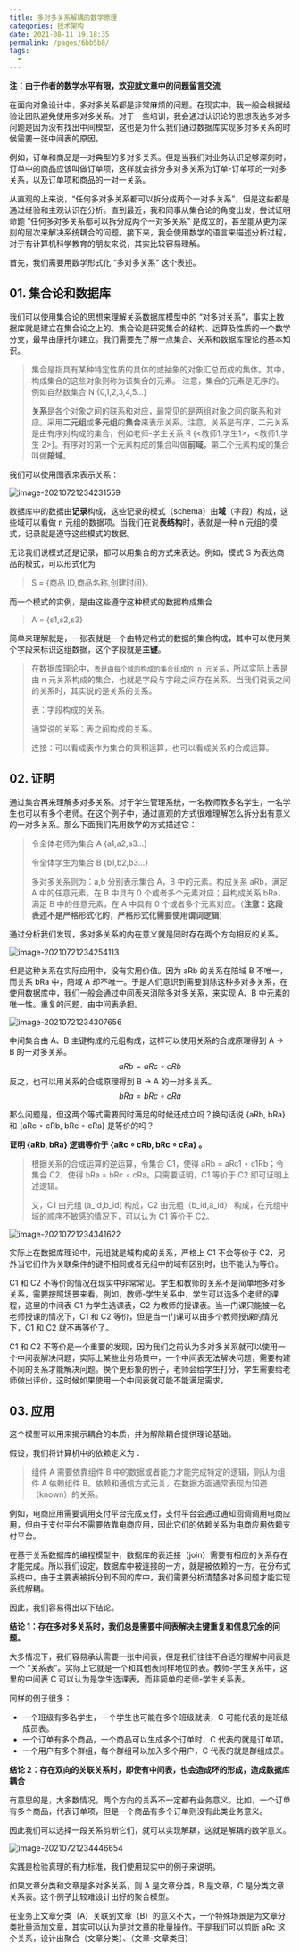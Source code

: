 ```yaml
---
title: 多对多关系解耦的数学原理
categories: 技术架构
date: 2021-08-11 19:18:35
permalink: /pages/6bb5b8/
tags: 
  - 
---
```




**注：由于作者的数学水平有限，欢迎就文章中的问题留言交流**

在面向对象设计中，多对多关系都是非常麻烦的问题。在现实中，我一般会根据经验让团队避免使用多对多关系。对于一些培训，我会通过认识论的思想表达多对多问题是因为没有找出中间模型，这也是为什么我们通过数据库实现多对多关系的时候需要一张中间表的原因。

例如，订单和商品是一对典型的多对多关系。但是当我们对业务认识足够深刻时，订单中的商品应该叫做订单项，这样就会拆分多对多关系为订单-订单项的一对多关系，以及订单项和商品的一对一关系。

从直观的上来说，“任何多对多关系都可以拆分成两个一对多关系”，但是这些都是通过经验和主观认识在分析。直到最近，我和同事从集合论的角度出发，尝试证明命题 “任何多对多关系都可以拆分成两个一对多关系” 是成立的，甚至能从更为深刻的层次来解决系统耦合的问题。接下来，我会使用数学的语言来描述分析过程，对于有计算机科学教育的朋友来说，其实比较容易理解。

首先，我们需要用数学形式化 “多对多关系” 这个表述。



## 01. 集合论和数据库

 我们可以使用集合论的思想来理解关系数据库模型中的 “对多对关系”，事实上数据库就是建立在集合论之上的。集合论是研究集合的结构、运算及性质的一个数学分支，最早由康托尔建立。我们需要先了解一点集合、关系和数据库理论的基本知识。

> 集合是指具有某种特定性质的具体的或抽象的对象汇总而成的集体。其中，构成集合的这些对象则称为该集合的元素。 注意，集合的元素是无序的。例如自然数集合 N {0,1,2,3,4,5...}
>
> **关系**是各个对象之间的联系和对应，最常见的是两组对象之间的联系和对应。采用**二元组**或**多元组**的**集合**来表示关系。注意，关系是有序，二元关系是由有序对构成的集合，例如老师-学生关系 R {<教师1,学生1>，<教师1,学生 2>}。有序对的第一个元素构成的集合叫做**前域**，第二个元素构成的集合叫做**陪域**。



我们可以使用图表来表示关系：

![image-20210721234231559](./many-to-many-relationship-in-math/image-20210721234231559.png)



数据库中的数据由**记录**构成，这些记录的模式（schema）由**域**（字段）构成，这些域可以看做 n 元组的数据项。当我们在说**表结构**时，表就是一种 n 元组的模式，记录就是遵守这些模式的数据。

无论我们说模式还是记录，都可以用集合的方式来表达。例如，模式 S 为表达商品的模式，可以形式化为

> S = {商品 ID,商品名称,创建时间}。

而一个模式的实例，是由这些遵守这种模式的数据构成集合

>  A = {s1,s2,s3}

简单来理解就是，一张表就是一个由特定格式的数据的集合构成，其中可以使用某个字段来标识这组数据，这个字段就是**主键**。

>  在数据库理论中，`表是由每个域的构成的集合组成的 n 元关系`，所以实际上表是由 n 元关系构成的集合，也就是字段与字段之间存在关系。当我们说表之间的关系时，其实说的是关系的关系。
>
>  表：字段构成的关系。
>
>  通常说的关系：表之间构成的关系。
>
>  连接：可以看成表作为集合的乘积运算，也可以看成关系的合成运算。

## 02. 证明

通过集合再来理解多对多关系。对于学生管理系统，一名教师教多名学生，一名学生也可以有多个老师。在这个例子中，通过直观的方式很难理解怎么拆分出有意义的一对多关系。那么下面我们先用数学的方式描述它：

> 令全体老师为集合 A {a1,a2,a3...}
>
> 令全体学生为集合 B {b1,b2,b3...}
>
> 多对多关系则为：a,b 分别表示集合 A，B 中的元素。构成关系 aRb，满足 A 中的任意元素，在 B 中具有 0 个或者多个元素对应；且构成关系 bRa，满足 B 中的任意元素，在 A 中具有 0 个或者多个元素对应。（**注意：这段表述不是严格形式化的，严格形式化需要使用谓词逻辑**）

通过分析我们发现，多对多关系的内在意义就是同时存在两个方向相反的关系。

![image-20210721234254113](./many-to-many-relationship-in-math/image-20210721234254113.png)



但是这种关系在实际应用中，没有实用价值。因为 aRb 的关系在陪域 B 不唯一，而关系 bRa 中，陪域 A 却不唯一。于是人们意识到需要消除这种多对多关系，在使用数据库中，我们一般会通过中间表来消除多对多关系，来实现 A、B 中元素的唯一性。重复的问题，由中间表承担。



![image-20210721234307656](./many-to-many-relationship-in-math/image-20210721234307656.png)

中间集合由 A、B 主键构成的元组构成，这样可以使用关系的合成原理得到 A -> B 的一对多关系。
$$
aRb = aRc \circ cRb
$$
反之，也可以用关系的合成原理得到 B -> A 的一对多关系。
$$
bRa = bRc \circ cRa
$$

那么问题是，但这两个等式需要同时满足的时候还成立吗？换句话说 {aRb, bRa} 和 {aRc $\circ$​ cRb, bRc $\circ$​​ cRa} 是等价的吗？

**证明  {aRb, bRa}  逻辑等价于  {aRc $\circ$ cRb, bRc $\circ$ cRa} 。**

>  根据关系的合成运算的逆运算，令集合 C1，使得 aRb = aRc1 $\circ$ c1Rb；令集合 C2，使得 bRa = bRc $\circ$ cRa。只需要证明，C1 等价于 C2 即可证明上述逻辑。
>
> 又，C1 由元组 (a_id,b_id) 构成，C2 由元组（b_id,a_id） 构成，在元组中域的顺序不敏感的情况下，可以认为 C1 等价于 C2。

![image-20210721234341622](./many-to-many-relationship-in-math/image-20210721234341622.png)

实际上在数据库理论中，元组就是域构成的关系，严格上 C1 不会等价于 C2，另外当它们作为关联条件的键不相同或者元组中的域有区别时，也不能认为等价。

C1 和 C2 不等价的情况在现实中非常常见。学生和教师的关系不是简单地多对多关系，需要按照场景来看。例如，教师-学生关系中，学生可以选多个老师的课程，这里的中间表 C1 为学生选课表，C2 为教师的授课表。当一门课只能被一名老师授课的情况下，C1 和 C2 等价，但是当一门课可以由多个教师授课的情况下，C1 和 C2 就不再等价了。

C1 和 C2 不等价是一个重要的发现，因为我们之前认为多对多关系就可以使用一个中间表解决问题，实际上某些业务场景中，一个中间表无法解决问题，需要构建不同的关系才能解决问题。换个更形象的例子，老师会给学生打分，学生需要给老师做出评价，这时候如果使用一个中间表就可能不能满足需求。

## 03. 应用

这个模型可以用来揭示耦合的本质，并为解除耦合提供理论基础。

假设，我们将计算机中的依赖定义为：

> 组件 A 需要依靠组件 B 中的数据或者能力才能完成特定的逻辑，则认为组件 A 依赖组件 B。依赖和通信方式无关，在数据方面通常表现为知道（known）的关系。

例如，电商应用需要调用支付平台完成支付，支付平台会通过通知回调调用电商应用，但由于支付平台不需要依靠电商应用，因此它们的依赖关系为电商应用依赖支付平台。

在基于关系数据库的编程模型中，数据库的表连接（join）需要有相应的关系存在才能完成。所以我们设定，数据库中被连接的一方，就是被依赖的一方。在分布式系统中，由于主要表被拆分到不同的库中，我们需要分析清楚多对多问题才能实现系统解耦。

因此，我们容易得出以下结论。

**结论 1：存在多对多关系时，我们总是需要中间表解决主键重复和信息冗余的问题。**

大多情况下，我们容易承认需要一张中间表，但是我们往往不合适的理解中间表是一个 “关系表”。实际上它就是一个和其他表同样地位的表。教师-学生关系中，这里的中间表 C 可以认为是学生选课表，而非简单的老师-学生关系表。

同样的例子很多：

- 一个班级有多名学生，一个学生也可能在多个班级就读，C 可能代表的是班级成员表。
- 一个订单有多个商品，一个商品可以生成多个订单时，C 代表的就是订单项。
- 一个用户有多个群组，每个群组可以加入多个用户，C 代表的就是群组成员。

**结论 2：存在双向的关联关系时，即使有中间表，也会造成环的形成，造成数据库耦合**

有意思的是，大多数情况，两个方向的关系不一定都有业务意义。比如，一个订单有多个商品，代表订单项，但是一个商品有多个订单则没有此类业务意义。

因此我们可以选择一段关系剪断它们，就可以实现解耦，这就是解耦的数学意义。

![image-20210721234446654](./many-to-many-relationship-in-math/image-20210721234446654.png)

实践是检验真理的有力标准，我们使用现实中的例子来说明。

如果文章分类和文章是多对多关系，则 A 是文章分类，B 是文章，C 是分类文章关系表。这个例子比较难设计出好的聚合模型。

在业务上文章分类（A）关联到文章（B）的意义不大，一个特殊场景是为文章分类批量添加文章，其实可以认为是对文章的批量操作。于是我们可以剪断 aRc 这个关系，设计出聚合（文章分类）、（文章-文章类目）

